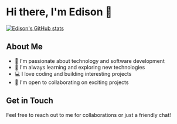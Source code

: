 # Hi there, I'm Edison 👋

[![Edison's GitHub stats](https://github-readme-stats.vercel.app/api?username=Edison-A-N)](https://github.com/Edison-A-N/github-readme-stats)

## About Me

- 🔭 I'm passionate about technology and software development
- 🌱 I'm always learning and exploring new technologies
- 💻 I love coding and building interesting projects
- 🤝 I'm open to collaborating on exciting projects

## Get in Touch

Feel free to reach out to me for collaborations or just a friendly chat!
